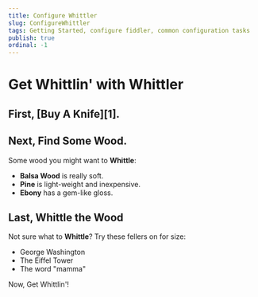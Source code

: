 ```yaml
---
title: Configure Whittler
slug: ConfigureWhittler
tags: Getting Started, configure fiddler, common configuration tasks
publish: true
ordinal: -1
---
```


Get Whittlin' with Whittler
===========================

First, [Buy A Knife][1].
----------------------------

Next, Find Some Wood.
---------------------

Some wood you might want to **Whittle**:

+ **Balsa Wood** is really soft.
+ **Pine** is light-weight and inexpensive.
+ **Ebony** has a gem-like gloss.

Last, Whittle the Wood
----------------------

Not sure what to **Whittle**? Try these fellers on for size:

+ George Washington
+ The Eiffel Tower
+ The word "mamma"

Now, Get Whittlin'!
